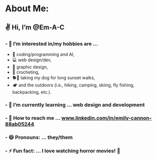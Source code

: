 # About Me:
## ✌ Hi, I’m @Em-A-C

### - 👀 I’m interested in/my hobbies are ...
  - 🤖 coding/programming and AI,
  - 💻 web design/dev,
  - 🎨 graphic design,
  - 🧶 crocheting,
  - 🐕🌄 taking my dog for long sunset walks,
  -  🏕 and the outdoors (i.e., hiking, camping, skiing, fly fishing, backpacking, etc.). 
### - 📖 I’m currently learning ... web design and development
### - 💬 How to reach me ... www.linkedin.com/in/emily-cannon-88ab05244
### - 😄 Pronouns: ... they/them
### - ⚡ Fun fact: ... I love watching horror movies! 👻

<!---
Em-A-C/Em-A-C is a ✨ special ✨ repository because its `README.md` (this file) appears on your GitHub profile.
You can click the Preview link to take a look at your changes.
--->
